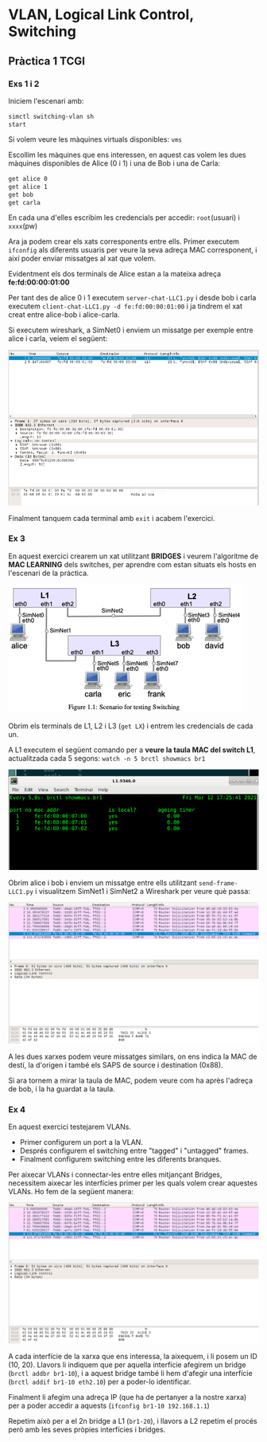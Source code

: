 # VLAN, Logical Link Control, Switching

## Pràctica 1 TCGI

### Exs 1 i 2

Iniciem l'escenari amb: 
```
simctl switching-vlan sh
start
```

Si volem veure les màquines virtuals disponibles:
`vms`

Escollim les màquines que ens interessen, en aquest cas volem les dues màquines disponibles de Alice (0 i 1) i una de Bob i una de Carla:
```
get alice 0
get alice 1
get bob
get carla
```

En cada una d'elles escribim les credencials per accedir:
`root`(usuari) i `xxxx`(pw)

Ara ja podem crear els xats corresponents entre ells.
Primer executem `ifconfig` als diferents usuaris per veure la seva adreça MAC corresponent, i així poder enviar missatges al xat que volem.

Evidentment els dos terminals de Alice estan a la mateixa adreça **fe:fd:00:00:01:00**

Per tant des de alice 0 i 1 executem `server-chat-LLC1.py` i desde bob i carla executem `client-chat-LLC1.py -d fe:fd:00:00:01:00` i ja tindrem el xat creat entre alice-bob i alice-carla.

Si executem wireshark, a SimNet0 i enviem un missatge per exemple entre alice i carla, veiem el següent:

![LLC alice - carla](https://github.com/akaKush/Internet-Basics/blob/main/VLAN/images_p1/Captura%20de%20Pantalla%202021-03-12%20a%20les%2017.05.46.png)

Finalment tanquem cada terminal amb `exit` i acabem l'exercici.

### Ex 3
En aquest exercici crearem un xat utilitzant **BRIDGES** i veurem l'algoritme de **MAC LEARNING** dels switches, per aprendre com estan situats els hosts en l'escenari de la pràctica.

![Escenari](https://github.com/akaKush/Internet-Basics/blob/main/VLAN/images_p1/Captura%20de%20Pantalla%202021-03-12%20a%20les%2017.23.11.png)

Obrim els terminals de L1, L2 i L3 (`get LX`) i entrem les credencials de cada un.

A L1 executem el següent comando per a **veure la taula MAC del switch L1**, actualitzada cada 5 segons:
`watch -n 5 brctl showmacs br1`

![MAC table](https://github.com/akaKush/Internet-Basics/blob/main/VLAN/images_p1/Captura%20de%20Pantalla%202021-03-12%20a%20les%2017.25.42.png)

Obrim alice i bob i enviem un missatge entre ells utilitzant `send-frame-LLC1.py` i visualitzem SimNet1 i SimNet2 a Wireshark per veure què passa:

![send-frame](https://github.com/akaKush/Internet-Basics/blob/main/VLAN/images_p1/Captura%20de%20Pantalla%202021-03-12%20a%20les%2017.41.50.png)

A les dues xarxes podem veure missatges similars, on ens indica la MAC de destí, la d'origen i també els SAPS de source i destination (0x88).

Si ara tornem a mirar la taula de MAC, podem veure com ha après l'adreça de bob, i la ha guardat a la taula.


### Ex 4
En aquest exercici testejarem VLANs. 
- Primer configurem un port a la VLAN. 
- Després configurem el switching entre "tagged" i "untagged" frames.
- Finalment configurem switching entre les diferents branques.

Per aixecar VLANs i connectar-les entre elles mitjançant Bridges, necessitem aixecar les interfícies primer per les quals volem crear aquestes VLANs. Ho fem de la següent manera:

![creant VLANs](https://github.com/akaKush/Internet-Basics/blob/main/VLAN/images_p1/Captura%20de%20Pantalla%202021-03-12%20a%20les%2017.41.50.png)

A cada interfície de la xarxa que ens interessa, la aixequem, i li posem un ID (10, 20). Llavors li indiquem que per aquella interfície afegirem un bridge (`brctl addbr br1-10`), i a aquest bridge també li hem d'afegir una interfície (`brctl addif br1-10 eth2.10`) per a poder-lo identificar.

Finalment li afegim una adreça IP (que ha de pertanyer a la nostre xarxa) per a poder accedir a aquests (`ifconfig br1-10 192.168.1.1`)

Repetim això per a el 2n bridge a L1 (`br1-20`), i llavors a L2 repetim el procés però amb les seves pròpies interfícies i bridges.

